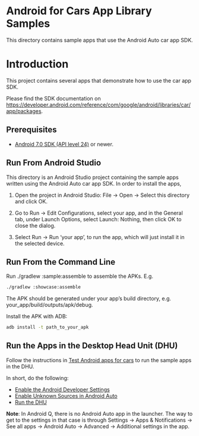 Android for Cars App Library Samples
===========================================
This directory contains sample apps that use the Android Auto car app SDK.

Introduction
============
This project contains several apps that demonstrate how to use the car app SDK.

Please find the SDK documentation on https://developer.android.com/reference/com/google/android/libraries/car/app/packages.

Prerequisites
--------------
- [Android 7.0 SDK (API level 24)](https://developer.android.com/studio/releases/platforms#7.0) or newer.

Run From Android Studio
-----------------------
This directory is an Android Studio project containing the sample apps written using the Android Auto car app SDK. In order to install the apps,

1. Open the project in Android Studio: File -> Open -> Select this directory and click OK.

2. Go to Run -> Edit Configurations, select your app, and in the General tab, under Launch Options, select Launch: Nothing, then click OK to close the dialog.

3. Select Run -> Run ‘your app’, to run the app, which will just install it in the selected device.

Run From the Command Line
---------------------
Run ./gradlew :sample:assemble to assemble the APKs. E.g.

```bash
./gradlew :showcase:assemble
```

The APK should be generated under your app’s build directory, e.g. your_app/build/outputs/apk/debug.


Install the APK with ADB:

```bash
adb install -t path_to_your_apk
```

Run the Apps in the Desktop Head Unit (DHU)
-------------------------------------------
Follow the instructions in [Test Android apps for cars][1] to run the sample apps in the DHU.

In short, do the following:

* [Enable the Android Developer Settings][2]
* [Enable Unknown Sources in Android Auto][3]
* [Run the DHU][4]

**Note**: In Android Q, there is no Android Auto app in the launcher. The way to get to the settings in that case is through Settings -> Apps & Notifications -> See all apps -> Android Auto -> Advanced -> Additional settings in the app.


[1]: https://developer.android.com/training/cars/testing
[2]: https://developer.android.com/studio/debug/dev-options
[3]: https://developer.android.com/training/cars/testing#step1
[4]: https://developer.android.com/training/cars/testing#running-dhu
